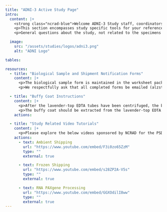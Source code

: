 ```yaml
---
title: "ADNI-3 Active Study Page"
intro:
  content: |+
    <strong class="ncrad-blue">Welcome ADNI-3 Study staff, coordinators, and PI’s.</strong>
    <p>This section encompasses study specific tools for your reference. If you have any questions, comments, or new ideas please contact NCRAD by <a href="mailto:mailto:alzstudy@iu.edu" class="link">email</a> or phone (800)526-2839.</p>
    <p>General questions about the study, not related to the specimens should be directed to the <a href="http://www.adni-info.org/" target="_blank" class="link">ADNI website</a>.</p>

  image:
    src: "/assets/studies/logos/adni3.png"
    alt: "ADNI Logo"

tables:

resources:
  - title: "Biological Sample and Shipment Notification Forms"
    content: |+
      <p>The biological sample form is maintained in the worksheet packet on the ADNI-3 web portal.</p>
      <p>We respectfully ask that all completed forms be emailed (alzstudy@iu.edu) or faxed (317-321-2003) prior to shipment. We also ask that all shipments include a hard copy of each sample form.</p>

  - title: "Buffy Coat Instructions"
    content: |+
      <p>After the lavender-top EDTA tubes have been centrifuged, the blood will be separated into layers. The buffy coat is the thin layer (.5 - .75mL) between the plasma and red blood cells. There should always be a buffy coat and it is usually white in color.</p>
      <p>The buffy coat should be extracted from the lavender-top EDTA tubes and extraction should occur after the plasma has been transferred. Using sterile gloves and a sterile pipette, extract the buffy coat from one of the lavender-top EDTA tubes by going in a circular motion around the inside of the tube where the buffy coat is and aliquot it into one of the 2mL cryogenic vials. Repeat this process for the second lavender-top EDTA tube and the remaining, empty 2mL cryogenic vial. It is very normal to get some of the red blood cells when extracting the buffy coat and if red blood cells are not included then you have not gone far enough down the tube. Since some red blood cells will be included, then you will likely get 1 ml or more volume transferred to the cryovial. Be sure to complete all fields on the labels and secure each label to a cryogenic vial without obscuring any information.</p>
    actions:

  - title: "Study Related Video Tutorials"
    content: |+
      <p>Please explore the below videos sponsored by NCRAD for the PSDC study.</p>
    actions:
      - text: Ambient Shipping
        url: "https://www.youtube.com/embed/F3i0zo65ZzM"
        type: ""
        external: true

      - text: Frozen Shipping
        url: "https://www.youtube.com/embed/s28ZP2A-V5s"
        type: ""
        external: true

      - text: RNA PAXgene Processing
        url: "https://www.youtube.com/embed/GGXOdilI8ww"
        type: ""
        external: true
---
```

